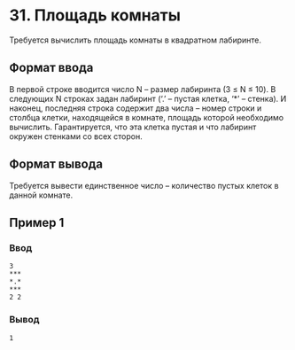 # 31. Площадь комнаты

Требуется вычислить площадь комнаты в квадратном лабиринте.

## Формат ввода

В первой строке вводится число N – размер лабиринта (3 ≤ N ≤ 10). В следующих N строках задан лабиринт (‘.’ – пустая
клетка, ‘*’ – стенка). И наконец, последняя строка содержит два числа – номер строки и столбца клетки, находящейся в
комнате, площадь которой необходимо вычислить. Гарантируется, что эта клетка пустая и что лабиринт окружен стенками со
всех сторон.

## Формат вывода

Требуется вывести единственное число – количество пустых клеток в данной комнате.

## Пример 1

### Ввод

    3
    ***
    *.*
    ***
    2 2

### Вывод

    1
